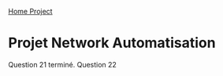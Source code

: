 
<a class="github-button" href="https://github.com/tellebma/NetWork-Automation/" aria-label="Github">Home Project</a>
<script async defer src="https://buttons.github.io/buttons.js"></script>

# Projet Network Automatisation
Question 21 terminé.
Question 22
